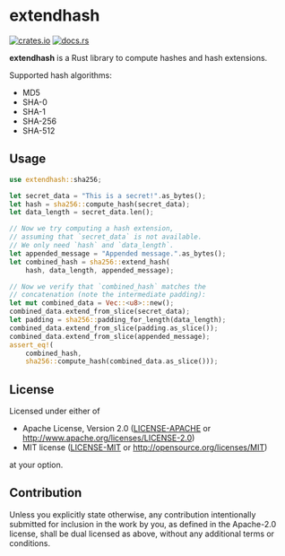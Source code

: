 # extendhash

[![crates.io](https://img.shields.io/crates/v/extendhash.svg)](https://crates.io/crates/extendhash)
[![docs.rs](https://docs.rs/extendhash/badge.svg)](https://docs.rs/extendhash)

**extendhash** is a Rust library to compute hashes and hash extensions.

Supported hash algorithms:

  * MD5
  * SHA-0
  * SHA-1
  * SHA-256
  * SHA-512

## Usage

```rust
use extendhash::sha256;

let secret_data = "This is a secret!".as_bytes();
let hash = sha256::compute_hash(secret_data);
let data_length = secret_data.len();

// Now we try computing a hash extension,
// assuming that `secret_data` is not available.
// We only need `hash` and `data_length`.
let appended_message = "Appended message.".as_bytes();
let combined_hash = sha256::extend_hash(
	hash, data_length, appended_message);

// Now we verify that `combined_hash` matches the
// concatenation (note the intermediate padding):
let mut combined_data = Vec::<u8>::new();
combined_data.extend_from_slice(secret_data);
let padding = sha256::padding_for_length(data_length);
combined_data.extend_from_slice(padding.as_slice());
combined_data.extend_from_slice(appended_message);
assert_eq!(
	combined_hash,
	sha256::compute_hash(combined_data.as_slice()));
```

## License

Licensed under either of

 * Apache License, Version 2.0
   ([LICENSE-APACHE](LICENSE-APACHE) or
   http://www.apache.org/licenses/LICENSE-2.0)
 * MIT license
   ([LICENSE-MIT](LICENSE-MIT) or
   http://opensource.org/licenses/MIT)

at your option.

## Contribution

Unless you explicitly state otherwise, any contribution intentionally
submitted for inclusion in the work by you, as defined in the
Apache-2.0 license, shall be dual licensed as above,
without any additional terms or conditions.

